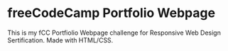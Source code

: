 # freeCodeCamp Portfolio Webpage

This is my fCC Portfiolio Webpage challenge for Responsive Web Design Sertification.
Made with HTML/CSS.
